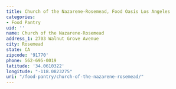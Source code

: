 ```yaml
---
title: Church of the Nazarene-Rosemead, Food Oasis Los Angeles
categories:
- Food Pantry
uid: ''
name: Church of the Nazarene-Rosemead
address_1: 2703 Walnut Grove Avenue
city: Rosemead
state: CA
zipcode: '91770'
phone: 562-695-0019
latitude: '34.0610322'
longitude: "-118.0823275"
uri: "/food-pantry/church-of-the-nazarene-rosemead/"
---
```


